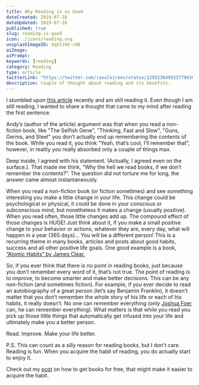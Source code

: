 ```yaml
---
title: Why Reading is so Good
dateCreated: 2019-07-18
dateUpdated: 2019-07-18
published: true
slug: reading-is-good
icon: ./icons/reading.svg
unsplashImageID: XqXJJhK-c08
aiImage:
aiPrompt:
keywords: [reading]
category: Reading
type: article
twitterLink: "https://twitter.com/rasulkireev/status/1295236499357794305"
description: Couple of thought about reading and its benefits.
---
```


I stumbled upon [this article](https://andymatuschak.org/books/) recently and am still reading it. Even though I am still reading, I wanted to share a thought that came to my mind after reading the first sentence.

Andy’s (author of the article) argument was that when you read a non-fiction book, like "The Selfish Gene", "Thinking, Fast and Slow", "Guns, Germs, and Steel" you don’t actually end up remembering the contents of the book. While you read it, you think “Yeah, that’s cool, I’ll remember that”, however, in reality you really absorbed only a couple of things max.

Deep inside, I agreed with his statement. (Actually, I agreed even on the surface.). That made me think, “Why the hell we read books, if we don’t remember the contents?”. The question did not torture me for long, the answer came almost instantaneously.

When you read a non-fiction book (or fiction sometimes) and see something interesting you make a little change in your life. This change could be psychological or physical, it could be done in your conscious or subconscious mind, but nonetheless it makes a change (usually positive). When you read often, those little changes add up. The compound effect of those changes is HUGE! Just think about it, if you make a small positive change to your behavior or actions, whatever they are, every day, what will happen in a year (365 days)... You will be a different person!
This is a recurring theme in many books, articles and posts about good habits, success and all other positive life goals. One good example is a book, [“Atomic Habits” by James Clear.](https://amzn.to/2Z1DWHO)

So, if you ever think that there is no point in reading books, just because you don’t remember every word of it, that’s not true. The point of reading is to improve, to become smarter and make better decisions. This can be any non-fiction (and sometimes fiction). For example, if you ever decide to read an autobiography of a great person (let’s say Benjamin Franklin), it doesn’t matter that you don’t remember the whole story of his life or each of his habits, it really doesn’t. No one can remember everything (only [Joshua Foer](https://joshuafoer.com/) can, he can remember everything). What matters is that while you read you pick up those little things that automatically get infused into your life and ultimately make you a better person.

Read. Improve. Make your life better.

P.S. This can count as a silly reason for reading books, but I don't care. Reading is fun. When you acquire the habit of reading, you do actually start to enjoy it.

Check out my [post](https://rasulkireev.com/how-to-read-books-for-free) on how to get books for free, that might make it easier to acquire the habit.
